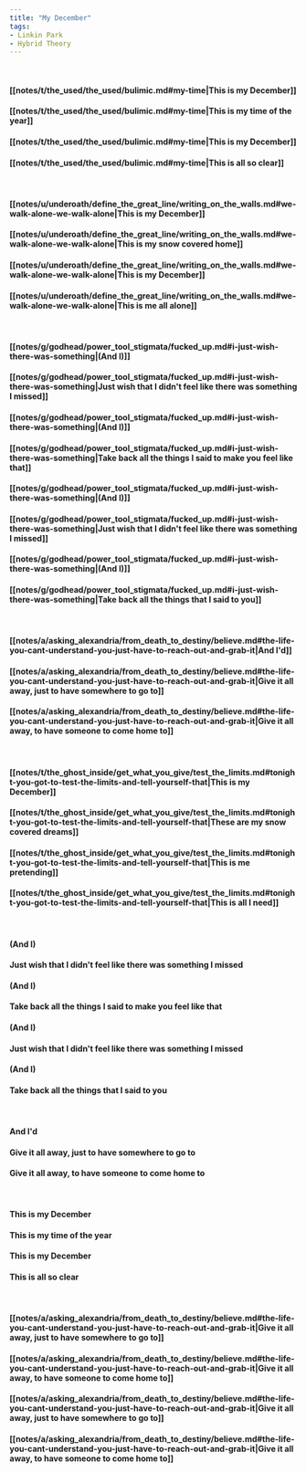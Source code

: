```yaml
---
title: "My December"
tags:
- Linkin Park
- Hybrid Theory
---
```

&nbsp;
#### [[notes/t/the_used/the_used/bulimic.md#my-time|This is my December]]
#### [[notes/t/the_used/the_used/bulimic.md#my-time|This is my time of the year]]
#### [[notes/t/the_used/the_used/bulimic.md#my-time|This is my December]]
#### [[notes/t/the_used/the_used/bulimic.md#my-time|This is all so clear]]
&nbsp;
#### [[notes/u/underoath/define_the_great_line/writing_on_the_walls.md#we-walk-alone-we-walk-alone|This is my December]]
#### [[notes/u/underoath/define_the_great_line/writing_on_the_walls.md#we-walk-alone-we-walk-alone|This is my snow covered home]]
#### [[notes/u/underoath/define_the_great_line/writing_on_the_walls.md#we-walk-alone-we-walk-alone|This is my December]]
#### [[notes/u/underoath/define_the_great_line/writing_on_the_walls.md#we-walk-alone-we-walk-alone|This is me all alone]]
&nbsp;
#### [[notes/g/godhead/power_tool_stigmata/fucked_up.md#i-just-wish-there-was-something|(And I)]]
#### [[notes/g/godhead/power_tool_stigmata/fucked_up.md#i-just-wish-there-was-something|Just wish that I didn't feel like there was something I missed]]
#### [[notes/g/godhead/power_tool_stigmata/fucked_up.md#i-just-wish-there-was-something|(And I)]]
#### [[notes/g/godhead/power_tool_stigmata/fucked_up.md#i-just-wish-there-was-something|Take back all the things I said to make you feel like that]]
#### [[notes/g/godhead/power_tool_stigmata/fucked_up.md#i-just-wish-there-was-something|(And I)]]
#### [[notes/g/godhead/power_tool_stigmata/fucked_up.md#i-just-wish-there-was-something|Just wish that I didn't feel like there was something I missed]]
#### [[notes/g/godhead/power_tool_stigmata/fucked_up.md#i-just-wish-there-was-something|(And I)]]
#### [[notes/g/godhead/power_tool_stigmata/fucked_up.md#i-just-wish-there-was-something|Take back all the things that I said to you]]
&nbsp;
#### [[notes/a/asking_alexandria/from_death_to_destiny/believe.md#the-life-you-cant-understand-you-just-have-to-reach-out-and-grab-it|And I'd]]
#### [[notes/a/asking_alexandria/from_death_to_destiny/believe.md#the-life-you-cant-understand-you-just-have-to-reach-out-and-grab-it|Give it all away, just to have somewhere to go to]]
#### [[notes/a/asking_alexandria/from_death_to_destiny/believe.md#the-life-you-cant-understand-you-just-have-to-reach-out-and-grab-it|Give it all away, to have someone to come home to]]
&nbsp;
#### [[notes/t/the_ghost_inside/get_what_you_give/test_the_limits.md#tonight-you-got-to-test-the-limits-and-tell-yourself-that|This is my December]]
#### [[notes/t/the_ghost_inside/get_what_you_give/test_the_limits.md#tonight-you-got-to-test-the-limits-and-tell-yourself-that|These are my snow covered dreams]]
#### [[notes/t/the_ghost_inside/get_what_you_give/test_the_limits.md#tonight-you-got-to-test-the-limits-and-tell-yourself-that|This is me pretending]]
#### [[notes/t/the_ghost_inside/get_what_you_give/test_the_limits.md#tonight-you-got-to-test-the-limits-and-tell-yourself-that|This is all I need]]
&nbsp;
#### (And I)
#### Just wish that I didn't feel like there was something I missed
#### (And I)
#### Take back all the things I said to make you feel like that
#### (And I)
#### Just wish that I didn't feel like there was something I missed
#### (And I)
#### Take back all the things that I said to you
&nbsp;
#### And I'd
#### Give it all away, just to have somewhere to go to
#### Give it all away, to have someone to come home to
&nbsp;
#### This is my December
#### This is my time of the year
#### This is my December
#### This is all so clear
&nbsp;
#### [[notes/a/asking_alexandria/from_death_to_destiny/believe.md#the-life-you-cant-understand-you-just-have-to-reach-out-and-grab-it|Give it all away, just to have somewhere to go to]]
#### [[notes/a/asking_alexandria/from_death_to_destiny/believe.md#the-life-you-cant-understand-you-just-have-to-reach-out-and-grab-it|Give it all away, to have someone to come home to]]
#### [[notes/a/asking_alexandria/from_death_to_destiny/believe.md#the-life-you-cant-understand-you-just-have-to-reach-out-and-grab-it|Give it all away, just to have somewhere to go to]]
#### [[notes/a/asking_alexandria/from_death_to_destiny/believe.md#the-life-you-cant-understand-you-just-have-to-reach-out-and-grab-it|Give it all away, to have someone to come home to]]
